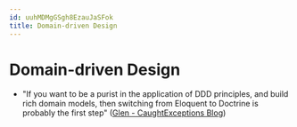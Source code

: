 ```yaml
---
id: uuhMDMgGSgh8EzauJaSFok
title: Domain-driven Design
---
```





# Domain-driven Design

* "If you want to be a purist in the application of DDD principles, and build rich domain models, then switching from Eloquent to Doctrine is probably the first step" ([Glen - CaughtExceptions Blog][1])

[1]: https://caughtexceptions.blogspot.co.nz/2014/06/domain-driven-design-in-laravel-4.html
